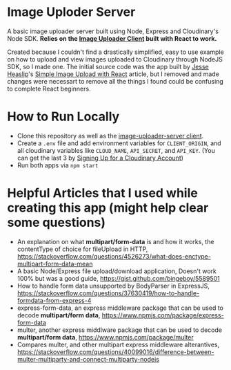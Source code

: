 # Image Uploder Server
A basic image uploader server built using Node, Express and Cloudinary's Node SDK. **Relies on the [Image Uploader Client](https://github.com/sgarcia-dev/image-uploader-client) built with React to work.**

Created because I couldn't find a drastically simplified, easy to use example on how to upload and view images uploaded to Cloudinary through NodeJS SDK, so I made one. The initial source code was the app built by [Jesse Heaslip](https://codeburst.io/@funador)'s [Simple Image Upload with React](https://codeburst.io/react-image-upload-with-kittens-cc96430eaece) article, but I removed and made changes were necessart to remove all the things I found could be confusing to complete React beginners.

# How to Run Locally
* Clone this repository as well as the [image-uploader-server client](https://github.com/sgarcia-dev/image-uploader-client).
* Create a `.env` file and add environment variables for `CLIENT_ORIGIN`, and all cloudinary variables like `CLOUD_NAME`, `API_SECRET`, and `API_KEY`. (You can get the last 3 by [Signing Up for a Cloudinary Account](https://cloudinary.com/signup))
* Run both apps via `npm start`

# Helpful Articles that I used while creating this app (might help clear some questions)
* An explanation on what **multipart/form-data** is and how it works, the contentType of choice for fileUpload in HTTP,  https://stackoverflow.com/questions/4526273/what-does-enctype-multipart-form-data-mean
* A basic Node/Express file upload/download application, Doesn't work 100% but was a good guide, https://gist.github.com/bingeboy/5589501
* How to handle form data unsupported by BodyParser in ExpressJS, https://stackoverflow.com/questions/37630419/how-to-handle-formdata-from-express-4
* express-form-data, an express middleware package that can be used to decode **multipart/form data**, https://www.npmjs.com/package/express-form-data
* multer, another express middlware package that can be used to decode **multipart/form data**, https://www.npmjs.com/package/multer
* Compares multer, and other multipart express middleware alterantives, https://stackoverflow.com/questions/40099016/difference-between-multer-multiparty-and-connect-multiparty-nodejs
